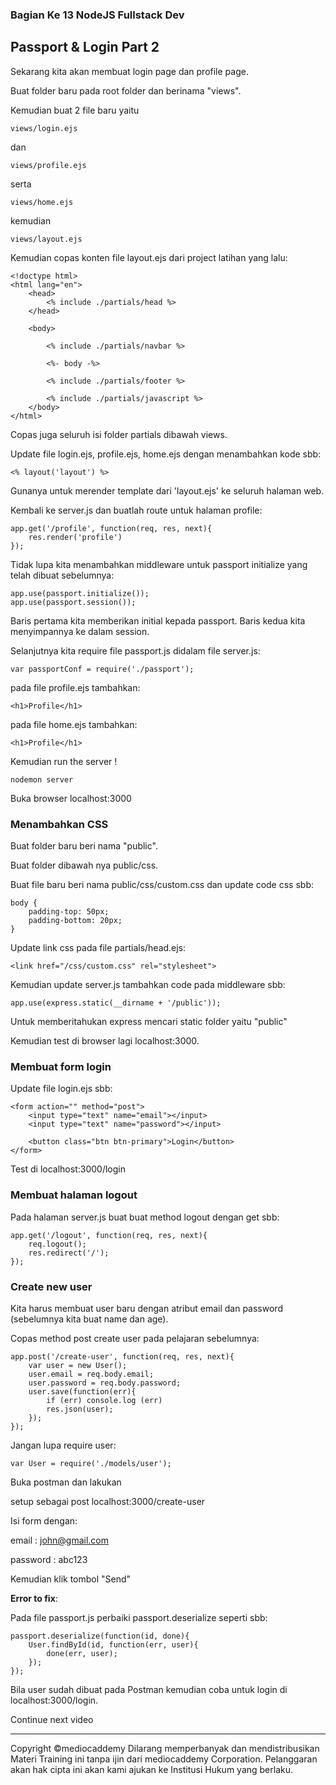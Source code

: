 ### Bagian Ke 13 NodeJS Fullstack Dev

## Passport & Login Part 2


Sekarang kita akan membuat login page dan profile page.

Buat folder baru pada root folder dan berinama "views".

Kemudian buat 2 file baru yaitu 

	views/login.ejs 

dan 

	views/profile.ejs

serta

	views/home.ejs

kemudian

	views/layout.ejs

Kemudian copas konten file layout.ejs dari project latihan yang lalu:

	<!doctype html>
	<html lang="en">
		<head>
			<% include ./partials/head %>
		</head>
	
		<body>
	
			<% include ./partials/navbar %>
	
			<%- body -%>
	
			<% include ./partials/footer %>
	
			<% include ./partials/javascript %>
		</body>
	</html>

Copas juga seluruh isi folder partials dibawah views.

Update file login.ejs, profile.ejs, home.ejs dengan menambahkan kode sbb:

	<% layout('layout') %>

Gunanya untuk merender template dari 'layout.ejs' ke seluruh halaman web.

Kembali ke server.js dan buatlah route untuk halaman profile:

	app.get('/profile', function(req, res, next){
		res.render('profile')
	});

Tidak lupa kita menambahkan middleware untuk passport initialize yang telah dibuat sebelumnya:

	app.use(passport.initialize());
	app.use(passport.session());

Baris pertama kita memberikan initial kepada passport.
Baris kedua kita menyimpannya ke dalam session.

Selanjutnya kita require file passport.js didalam file server.js:

	var passportConf = require('./passport');

pada file profile.ejs tambahkan:

	<h1>Profile</h1>

pada file home.ejs tambahkan:

	<h1>Profile</h1>

Kemudian run the server !

	nodemon server

Buka browser localhost:3000

### Menambahkan CSS

Buat folder baru beri nama "public".

Buat folder dibawah nya public/css.

Buat file baru beri nama public/css/custom.css dan update code css sbb:

	body {
		padding-top: 50px;
		padding-bottom: 20px;
	}

Update link css pada file partials/head.ejs:

	<link href="/css/custom.css" rel="stylesheet">

Kemudian update server.js tambahkan code pada middleware sbb:

	app.use(express.static(__dirname + '/public'));

Untuk memberitahukan express mencari static folder yaitu "public"

Kemudian test di browser lagi localhost:3000.

### Membuat form login

Update file login.ejs sbb:

	<form action="" method="post">
		<input type="text" name="email"></input>	
		<input type="text" name="password"></input>
	
		<button class="btn btn-primary">Login</button>
	</form>

Test di localhost:3000/login

### Membuat halaman logout

Pada halaman server.js buat buat method logout dengan get sbb:

	app.get('/logout', function(req, res, next){
		req.logout();
		res.redirect('/');
	});

### Create new user

Kita harus membuat user baru dengan atribut email dan password (sebelumnya kita buat name dan age).

Copas method post create user pada pelajaran sebelumnya:

	app.post('/create-user', function(req, res, next){
		var user = new User();
		user.email = req.body.email;
		user.password = req.body.password;
		user.save(function(err){
			if (err) console.log (err)
			res.json(user);
		});
	});

Jangan lupa require user:

	var User = require('./models/user');

Buka postman dan lakukan 

setup sebagai post localhost:3000/create-user

Isi form dengan:

email 			: john@gmail.com

password		: abc123

Kemudian klik tombol "Send"

**Error to fix**:

Pada file passport.js perbaiki passport.deserialize seperti sbb:

	passport.deserialize(function(id, done){
		User.findById(id, function(err, user){
			done(err, user);
		});
	});

Bila user sudah dibuat pada Postman kemudian coba untuk login di localhost:3000/login.

Continue next video















---
Copyright &copy;mediocaddemy
Dilarang memperbanyak dan mendistribusikan Materi Training ini tanpa ijin dari mediocaddemy Corporation. Pelanggaran akan hak cipta ini akan kami ajukan ke Institusi Hukum yang berlaku.
